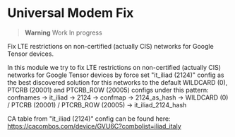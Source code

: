 # Universal Modem Fix

> **Warning**
> Work In progress

Fix LTE restrictions on non-certified (actually CIS) networks for Google Tensor devices.

In this module we try to fix LTE restrictions on non-certified (actually CIS) networks for Google Tensor devices by force set "it_iliad (2124)" config as the best discovered solution for this networks to the default WILDCARD (0), PTCRB (20001) and  PTCRB_ROW (20005) configs under this pattern:  
confnames -> it_iliad -> 2124 -> confmap -> 2124_as_hash -> WILDCARD (0) / PTCRB (20001) / PTCRB_ROW (20005) -> it_iliad_2124_hash  

CA table from "it_iliad (2124)" config can be found here: https://cacombos.com/device/GVU6C?combolist=iliad_italy
